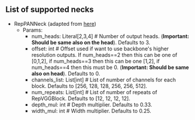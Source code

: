 ## List of supported necks
- RepPANNeck (adapted from [here](https://github.com/meituan/YOLOv6/blob/725913050e15a31cd091dfd7795a1891b0524d35/yolov6/models/reppan.py))
  - Params:
    - num_heads: Literal[2,3,4] # Number of output heads.
      (**Important: Should be same also on the head**). Defaults to 3.
    - offset: int # Offset used if want to use backbone's higher resolution outputs.
      If num_heads==2 then this can be one of [0,1,2], if num_heads==3 then this can be one [1,2], if num_heads==4 then this must be 0. (**Important: Should be same also on head**). Defaults to 0.
    - channels_list: List[int] # List of number of channels for each block. Defaults to [256, 128, 128, 256, 256, 512].
    - num_repeats: List[int] # List of number of repeats of RepVGGBlock. Defaults to [12, 12, 12, 12].
    - depth_mul: int # Depth multiplier. Defaults to 0.33.
    - width_mul: int # Width multiplier. Defaults to 0.25.